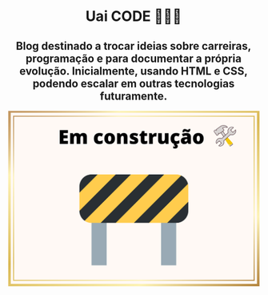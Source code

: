 <h1 align="center"> Uai CODE 👩🏽‍💻 </h1>

<h2 align="center">Blog destinado a trocar ideias sobre carreiras, programação e para documentar a própria evolução. Inicialmente, usando HTML e CSS, podendo escalar em outras tecnologias futuramente. </h2>

<p align="center">
 <img width="600" src="./em-construcao.png">
</p>
